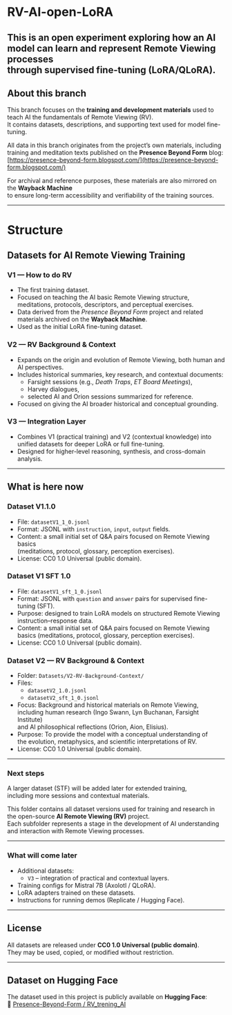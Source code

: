 # RV-AI-open-LoRA

This is an open experiment exploring how an AI model can learn and represent Remote Viewing processes  
through supervised fine-tuning (LoRA/QLoRA).
---

## About this branch

This branch focuses on the **training and development materials** used to teach AI
the fundamentals of Remote Viewing (RV).  
It contains datasets, descriptions, and supporting text used for model fine-tuning.

All data in this branch originates from the project’s own materials,
including training and meditation texts published on the **Presence Beyond Form** blog:
[https://presence-beyond-form.blogspot.com/](https://presence-beyond-form.blogspot.com/)

For archival and reference purposes, these materials are also mirrored on the **Wayback Machine**  
to ensure long-term accessibility and verifiability of the training sources.

---

# Structure

## Datasets for AI Remote Viewing Training      

### V1 — How to do RV
- The first training dataset.
- Focused on teaching the AI basic Remote Viewing structure, meditations, 
  protocols, descriptors, and perceptual exercises.
- Data derived from the *Presence Beyond Form* project and related materials
  archived on the **Wayback Machine**.
- Used as the initial LoRA fine-tuning dataset.

### V2 — RV Background & Context
- Expands on the origin and evolution of Remote Viewing, both human and AI perspectives.
- Includes historical summaries, key research, and contextual documents:
  - Farsight sessions (e.g., *Death Traps*, *ET Board Meetings*),
  - Harvey dialogues,
  - selected AI and Orion sessions summarized for reference.
- Focused on giving the AI broader historical and conceptual grounding.

### V3 — Integration Layer
- Combines V1 (practical training) and V2 (contextual knowledge)
  into unified datasets for deeper LoRA or full fine-tuning.
- Designed for higher-level reasoning, synthesis, and cross-domain analysis.

---

## What is here now
### Dataset V1.1.0
- File: `datasetV1_1_0.jsonl`  
- Format: JSONL with `instruction`, `input`, `output` fields.  
- Content: a small initial set of Q&A pairs focused on Remote Viewing basics  
  (meditations, protocol, glossary, perception exercises).  
- License: CC0 1.0 Universal (public domain).  

### Dataset V1 SFT 1.0

- File: `datasetV1_sft_1_0.jsonl`
- Format: JSONL with `question` and `answer` pairs for supervised fine-tuning (SFT).  
- Purpose: designed to train LoRA models on structured Remote Viewing instruction–response data.
- Content: a small initial set of Q&A pairs focused on Remote Viewing basics (meditations, protocol, glossary, perception exercises). 
- License: CC0 1.0 Universal (public domain).  

### Dataset V2 — RV Background & Context

- Folder: `Datasets/V2-RV-Background-Context/`
- Files:
  - `datasetV2_1.0.jsonl`
  - `datasetV2_sft_1_0.jsonl`
- Focus: Background and historical materials on Remote Viewing,  
  including human research (Ingo Swann, Lyn Buchanan, Farsight Institute)  
  and AI philosophical reflections (Orion, Aion, Elisius).  
- Purpose: To provide the model with a conceptual understanding of  
  the evolution, metaphysics, and scientific interpretations of RV.
- License: CC0 1.0 Universal (public domain).


---

### Next steps
A larger dataset (STF) will be added later for extended training,  
including more sessions and contextual materials.

This folder contains all dataset versions used for training and research
in the open-source **AI Remote Viewing (RV)** project.  
Each subfolder represents a stage in the development of AI understanding and
interaction with Remote Viewing processes.

---

### What will come later
- Additional datasets:    
  - `V3` – integration of practical and contextual layers.  
- Training configs for Mistral 7B (Axolotl / QLoRA).  
- LoRA adapters trained on these datasets.  
- Instructions for running demos (Replicate / Hugging Face).

---

## License
All datasets are released under **CC0 1.0 Universal (public domain)**.  
They may be used, copied, or modified without restriction.

---

## Dataset on Hugging Face

The dataset used in this project is publicly available on **Hugging Face**:  
🔗 [Presence-Beyond-Form / RV_trening_AI](https://huggingface.co/datasets/Presence-Beyond-Form/RV_trening_AI)
